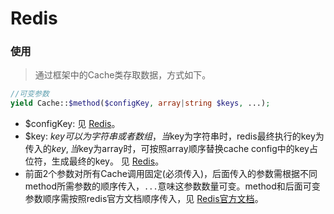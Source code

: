 # Redis

### 使用
> 通过框架中的Cache类存取数据，方式如下。

``` php
//可变参数
yield Cache::$method($configKey, array|string $keys, ...);
```

* $configKey: 见 [Redis](libs/pool/redis.md)。
* $key: $key可以为字符串或者数组，当$key为字符串时，redis最终执行的key为传入的$key, 当$key为array时，可按照array顺序替换cache config中的key占位符，生成最终的key。 见 [Redis](libs/pool/redis.md)。
* 前面2个参数对所有Cache调用固定(必须传入)，后面传入的参数需根据不同method所需参数的顺序传入，````...````意味这参数数量可变。method和后面可变参数顺序需按照redis官方文档顺序传入，见 [Redis官方文档](http://redis.io/commands)。

